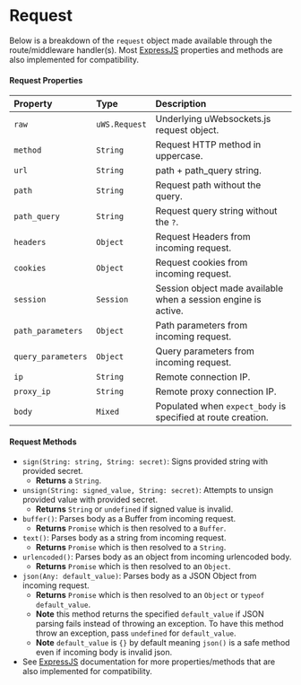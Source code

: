 # Request
Below is a breakdown of the `request` object made available through the route/middleware handler(s). Most [ExpressJS](https://github.com/expressjs/express) properties and methods are also implemented for compatibility.

#### Request Properties
| Property  | Type     | Description                |
| :-------- | :------- | :------------------------- |
| `raw` | `uWS.Request`  | Underlying uWebsockets.js request object.|
| `method` | `String`  | Request HTTP method in uppercase. |
| `url` | `String`  | path + path_query string. |
| `path` | `String`  | Request path without the query.|
| `path_query` | `String`  | Request query string without the `?`.|
| `headers` | `Object`  | Request Headers from incoming request. |
| `cookies` | `Object`  | Request cookies from incoming request. |
| `session` | `Session`  | Session object made available when a session engine is active. |
| `path_parameters` | `Object`  | Path parameters from incoming request. |
| `query_parameters` | `Object`  | Query parameters from incoming request. |
| `ip` | `String`  | Remote connection IP. |
| `proxy_ip` | `String`  | Remote proxy connection IP. |
| `body` | `Mixed`  | Populated when `expect_body` is specified at route creation. |

#### Request Methods
* `sign(String: string, String: secret)`: Signs provided string with provided secret.
    * **Returns** a `String`.
* `unsign(String: signed_value, String: secret)`: Attempts to unsign provided value with provided secret.
    * **Returns** `String` or `undefined` if signed value is invalid.
* `buffer()`: Parses body as a Buffer from incoming request.
    * **Returns** `Promise` which is then resolved to a `Buffer`.
* `text()`: Parses body as a string from incoming request.
    * **Returns** `Promise` which is then resolved to a `String`.
* `urlencoded()`: Parses body as an object from incoming urlencoded body.
    * **Returns** `Promise` which is then resolved to an `Object`.
* `json(Any: default_value)`: Parses body as a JSON Object from incoming request.
    * **Returns** `Promise` which is then resolved to an `Object` or `typeof default_value`.
    * **Note** this method returns the specified `default_value` if JSON parsing fails instead of throwing an exception. To have this method throw an exception, pass `undefined` for `default_value`.
    * **Note** `default_value` is `{}` by default meaning `json()` is a safe method even if incoming body is invalid json.
* See [ExpressJS](https://github.com/expressjs/express) documentation for more properties/methods that are also implemented for compatibility.
